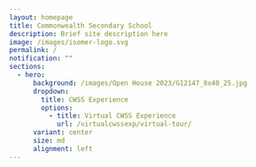 ```yaml
---
layout: homepage
title: Commonwealth Secondary School
description: Brief site description here
image: /images/isomer-logo.svg
permalink: /
notification: ""
sections:
  - hero:
      background: /images/Open House 2023/G12147_8x40_25.jpg
      dropdown:
        title: CWSS Experience
        options:
          - title: Virtual CWSS Experience
            url: /virtualcwssexp/virtual-tour/
      variant: center
      size: md
      alignment: left
---
```

